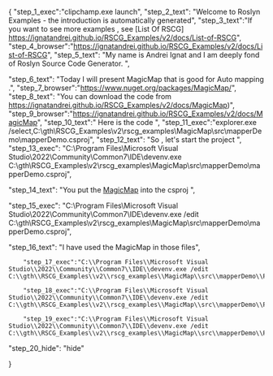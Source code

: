 {
    "step_1_exec":"clipchamp.exe launch",
    "step_2_text": "Welcome to Roslyn Examples - the introduction is automatically generated",
    "step_3_text":"If you want to see more examples , see  [List Of RSCG] https://ignatandrei.github.io/RSCG_Examples/v2/docs/List-of-RSCG",
    "step_4_browser":"https://ignatandrei.github.io/RSCG_Examples/v2/docs/List-of-RSCG",
    "step_5_text": "My name is Andrei Ignat and I am deeply fond of Roslyn Source Code Generator. ",

"step_6_text": "Today I will present MagicMap  that is good for Auto mapping  .",
"step_7_browser":"https://www.nuget.org/packages/MagicMap/",
"step_8_text": "You can download the code from https://ignatandrei.github.io/RSCG_Examples/v2/docs/MagicMap)",
"step_9_browser":"https://ignatandrei.github.io/RSCG_Examples/v2/docs/MagicMap",
"step_10_text":" Here is the code ",
"step_11_exec":"explorer.exe /select,C:\\gth\\RSCG_Examples\\v2\\rscg_examples\\MagicMap\\src\\mapperDemo\\mapperDemo.csproj",
"step_12_text": "So , let's start the project ",
"step_13_exec": "C:\\Program Files\\Microsoft Visual Studio\\2022\\Community\\Common7\\IDE\\devenv.exe C:\\gth\\RSCG_Examples\\v2\\rscg_examples\\MagicMap\\src\\mapperDemo\\mapperDemo.csproj",

"step_14_text": "You put the  [MagicMap](https://www.nuget.org/packages/MagicMap/) into the csproj ",

"step_15_exec": "C:\\Program Files\\Microsoft Visual Studio\\2022\\Community\\Common7\\IDE\\devenv.exe /edit C:\\gth\\RSCG_Examples\\v2\\rscg_examples\\MagicMap\\src\\mapperDemo\\mapperDemo.csproj",

"step_16_text": "I have used the MagicMap in those files",


        "step_17_exec":"C:\\Program Files\\Microsoft Visual Studio\\2022\\Community\\Common7\\IDE\\devenv.exe /edit C:\\gth\\RSCG_Examples\\v2\\rscg_examples\\MagicMap\\src\\mapperDemo\\PersonDTO.cs",
    
        "step_18_exec":"C:\\Program Files\\Microsoft Visual Studio\\2022\\Community\\Common7\\IDE\\devenv.exe /edit C:\\gth\\RSCG_Examples\\v2\\rscg_examples\\MagicMap\\src\\mapperDemo\\Person.cs",
    
        "step_19_exec":"C:\\Program Files\\Microsoft Visual Studio\\2022\\Community\\Common7\\IDE\\devenv.exe /edit C:\\gth\\RSCG_Examples\\v2\\rscg_examples\\MagicMap\\src\\mapperDemo\\Program.cs",
    
"step_20_hide": "hide"


}